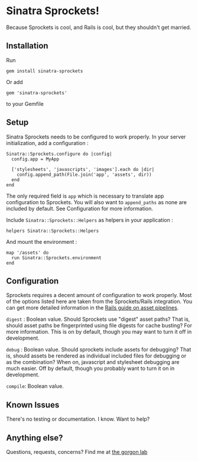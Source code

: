 Sinatra Sprockets!
====================

Because Sprockets is cool, and Rails is cool, but they shouldn't get married.

Installation
------------

Run 

    gem install sinatra-sprockets

Or add

    gem 'sinatra-sprockets'
    
to your Gemfile

Setup
------------

Sinatra Sprockets needs to be configured to work properly. In your server initialization, add a configuration :

    Sinatra::Sprockets.configure do |config|
      config.app = MyApp
  
      ['stylesheets', 'javascripts', 'images'].each do |dir|
        config.append_path(File.join('app', 'assets', dir))
      end
    end

The only required field is `app` which is necessary to translate app configuration to Sprockets. You will also want to `append_paths` as none are included by default. See Configuration for more information.

Include `Sinatra::Sprockets::Helpers` as helpers in your application :

    helpers Sinatra::Sprockets::Helpers

And mount the environment :

    map '/assets' do
      run Sinatra::Sprockets.environment
    end

Configuration
------------
Sprockets requires a decent amount of configuration to work properly. Most of the options listed here are taken from the Sprockets/Rails integration. You can get more detailed information in the [Rails guide on asset pipelines](http://guides.rubyonrails.org/asset_pipeline.html).

`digest` : Boolean value. Should Sprockets use "digest" asset paths? That is, should asset paths be fingerprinted using file digests for cache busting? For more information. This is on by default, though you may want to turn it off in development.

`debug` : Boolean value. Should sprockets include assets for debugging? That is, should assets be rendered as individual included files for debugging or as the combination? When on, javascript and stylesheet debugging are much easier. Off by default, though you probably want to turn it on in development.

`compile`: Boolean value. 
  

Known Issues
------------

There's no testing or documentation. I know. Want to help?

Anything else?
------------

Questions, requests, concerns? Find me at [the gorgon lab](http://www.thegorgonlab.com)
